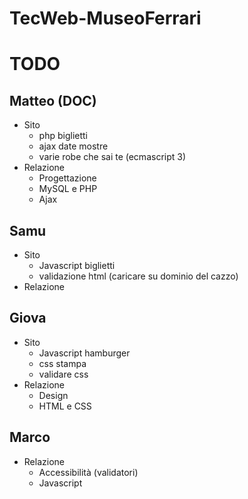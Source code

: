 ﻿# TecWeb-MuseoFerrari

# TODO
## Matteo (DOC)
- Sito
  - php biglietti
  - ajax date mostre
  - varie robe che sai te (ecmascript 3)
- Relazione
  - Progettazione
  - MySQL e PHP
  - Ajax
## Samu
- Sito
  - Javascript biglietti
  - validazione html (caricare su dominio del cazzo)
- Relazione


## Giova
- Sito
  - Javascript hamburger
  - css stampa
  - validare css
- Relazione
  - Design
  - HTML e CSS

## Marco
- Relazione
  - Accessibilità (validatori)
  - Javascript
